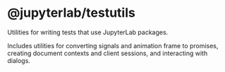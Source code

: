 # @jupyterlab/testutils

Utilities for writing tests that use JupyterLab packages.

Includes utilities for converting signals and animation frame to promises,
creating document contexts and client sessions, and interacting with dialogs.
